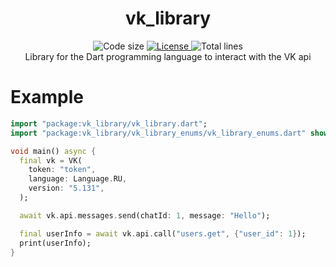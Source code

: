 <h1 align="center">vk_library</h1>
<p align="center">

  <img alt="Code size" src="https://img.shields.io/github/languages/code-size/swedesjs/vk_library?style=for-the-badge"/>
  <a href="https://github.com/swedesjs/vk_library/blob/master/LICENSE">
    <img alt="License" src="https://img.shields.io/github/license/swedesjs/vk_library?color=blue&style=for-the-badge"/>
  </a>
  <img alt="Total lines" src="https://img.shields.io/tokei/lines/github/swedesjs/vk_library?style=for-the-badge"/>
  <br>Library for the Dart programming language to interact with the VK api</br>
</p>

# Example

```dart
import "package:vk_library/vk_library.dart";
import "package:vk_library/vk_library_enums/vk_library_enums.dart" show Language;

void main() async {
  final vk = VK(
    token: "token",
    language: Language.RU,
    version: "5.131",
  );

  await vk.api.messages.send(chatId: 1, message: "Hello");

  final userInfo = await vk.api.call("users.get", {"user_id": 1});
  print(userInfo);
}
```
